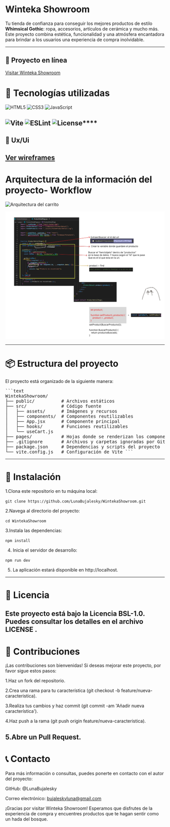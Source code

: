 # **Winteka Showroom**

Tu tienda de confianza para conseguir los mejores productos de estilo **Whimsical Gothic**: ropa, accesorios, artículos de cerámica y mucho más.
Este proyecto combina estética, funcionalidad y una atmósfera encantadora para brindar a los usuarios una experiencia de compra inolvidable.

---
## 🌸 Proyecto en línea
<a href="https://wintekashowroom.vercel.app" target="_blank">Visitar Winteka Showroom</a>

# **🧪 Tecnologías utilizadas**

![HTML5](https://img.shields.io/badge/Frontend-HTML5-E34F26?logo=html5&logoColor=white)
![CSS3](https://img.shields.io/badge/Frontend-CSS3-1572B6?logo=css3&logoColor=white)
![JavaScript](https://img.shields.io/badge/Frontend-JavaScript-F7DF1E?logo=javascript&logoColor=black)

![Vite](https://img.shields.io/badge/Framework-Vite-646CFF?logo=vite&logoColor=white)
![ESLint](https://img.shields.io/badge/Linter-ESLint-4B32C3?logo=eslint&logoColor=white)
![License](https://img.shields.io/badge/Licencia-BSL--1.0-lightgrey)****
---
## 🌸 Ux/Ui
<a href="https://www.figma.com/design/YIo21pNws10C4iGyk6rTF4/Ui-talento-tech-Bujalesky----Curso-React?node-id=34-2" target="_blank">Ver wireframes</a>
---

# Arquitectura de la información del proyecto- Workflow
![Arquitectura del carrito](https://github.com/LunaBujalesky/WintekaShowroom/blob/main/src/assets/Arquitectura-informaci%C3%B3n-del-Carrito.png?raw=true)

![Frame del proyecto](https://github.com/LunaBujalesky/WintekaShowroom/blob/main/src/assets/Frame%2016.png?raw=true)

---

# 📦 Estructura del proyecto

El proyecto está organizado de la siguiente manera:

<pre>```text
WintekaShowroom/
├── public/          # Archivos estáticos
├── src/             # Código fuente
│   ├── assets/      # Imágenes y recursos
│   ├── components/  # Componentes reutilizables       
│   ├── App.jsx      # Componente principal
│   ├── hooks/       # Funciones reutilizables
│   └── useCart.js 
├── pages/           # Hojas donde se renderizan los componentes por página 
├── .gitignore       # Archivos y carpetas ignoradas por Git
├── package.json     # Dependencias y scripts del proyecto
└── vite.config.js   # Configuración de Vite ``` </pre>

---
# **🚀 Instalación**

1.Clona este repositorio en tu máquina local:

```git clone https://github.com/LunaBujalesky/WintekaShowroom.git```


2.Navega al directorio del proyecto:

```cd WintekaShowroom```


3.Instala las dependencias:

```npm install```


4. Inicia el servidor de desarrollo:

```npm run dev```


5. La aplicación estará disponible en http://localhost.
---
# 📄 Licencia

Este proyecto está bajo la Licencia BSL-1.0. Puedes consultar los detalles en el archivo LICENSE
.
---
# 🤝 Contribuciones

¡Las contribuciones son bienvenidas! Si deseas mejorar este proyecto, por favor sigue estos pasos:

1.Haz un fork del repositorio.

2.Crea una rama para tu característica (git checkout -b feature/nueva-caracteristica).

3.Realiza tus cambios y haz commit (git commit -am 'Añadir nueva característica').

4.Haz push a la rama (git push origin feature/nueva-caracteristica).

5.Abre un Pull Request.
---
# 📞 Contacto

Para más información o consultas, puedes ponerte en contacto con el autor del proyecto:

GitHub: @LunaBujalesky

Correo electrónico: bujaleskyluna@gmail.com

¡Gracias por visitar Winteka Showroom! Esperamos que disfrutes de la experiencia de compra y encuentres productos que te hagan sentir como un hada del bosque.
